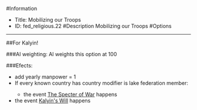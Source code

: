 #Information
 - Title: Mobilizing our Troops
 - ID: fed_religious.22
#Description
Mobilizing our Troops
#Options

___
##For Kalyin!

###AI weighting:
AI weights this option at 100


###Efects:<ul><li>add yearly manpower = 1</li><li>If every known country has country modifier is lake federation member:</li><ul><li>the event [The Specter of War](../events/the_specter_of_war.md) happens</li></ul><li>the event [Kalyin's Will](../events/kalyin_s_will.md) happens</li></ul>
